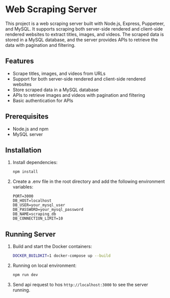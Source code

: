 # Web Scraping Server

This project is a web scraping server built with Node.js, Express, Puppeteer, and MySQL. It supports scraping both server-side rendered and client-side rendered websites to extract titles, images, and videos. The scraped data is stored in a MySQL database, and the server provides APIs to retrieve the data with pagination and filtering.

## Features

- Scrape titles, images, and videos from URLs
- Support for both server-side rendered and client-side rendered websites
- Store scraped data in a MySQL database
- APIs to retrieve images and videos with pagination and filtering
- Basic authentication for APIs

## Prerequisites

- Node.js and npm
- MySQL server

## Installation

1. Install dependencies:

    ```bash
    npm install
    ```

2. Create a .env file in the root directory and add the following environment variables:

    ``` 
    PORT=3000
    DB_HOST=localhost
    DB_USER=your_mysql_user
    DB_PASSWORD=your_mysql_password
    DB_NAME=scraping_db
    DB_CONNECTION_LIMIT=10

## Running Server

1. Build and start the Docker containers:

    ```bash
    DOCKER_BUILDKIT=1 docker-compose up --build
    ```

2. Running on local environment:

    ```bash
    npm run dev
    ```

3. Send api request to hos `http://localhost:3000` to see the server running.